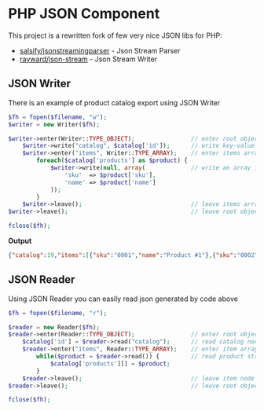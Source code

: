 PHP JSON Component
==================

This project is a rewritten fork of few very nice JSON libs for PHP:

- [salsify/jsonstreamingparser](https://github.com/salsify/jsonstreamingparser) - Json Stream Parser
- [rayward/json-stream](https://github.com/rayward/json-stream) - Json Stream Writer


JSON Writer
-----------

There is an example of product catalog export using JSON Writer

```php
$fh = fopen($filename, "w");
$writer = new Writer($fh);

$writer->enter(Writer::TYPE_OBJECT);                // enter root object
    $writer->write("catalog", $catalog['id']);      // write key-value entry
    $writer->enter("items", Writer::TYPE_ARRAY);    // enter items array
        foreach($catalog['products'] as $product) {
            $writer->write(null, array(             // write an array item
                'sku'  => $product['sku'],
                'name' => $product['name']
            ));
        }
    $writer->leave();                               // leave items array
$writer->leave();                                   // leave root object

fclose($fh);
```

**Output**

```json
{"catalog":19,"items":[{"sku":"0001","name":"Product #1"},{"sku":"0002","name":"Product #2"}]}
```


JSON Reader
-----------

Using JSON Reader you can easily read json generated by code above

```php
$fh = fopen($filename, "r");

$reader = new Reader($fh);
$reader->enter(Reader::TYPE_OBJECT);                // enter root object
    $catalog['id'] = $reader->read("catalog");      // read catalog node
    $reader->enter("items", Reader::TYPE_ARRAY);    // enter item array
        while($product = $reader->read()) {         // read product structure
            $catalog['products'][] = $product;
        }
    $reader->leave();                               // leave item node
$reader->leave();                                   // leave root object

fclose($fh);
```
